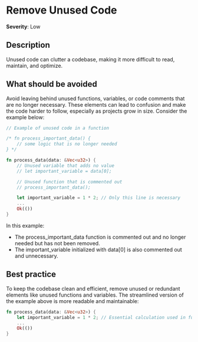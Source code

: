 # Remove Unused Code

**Severity**: Low

## Description

Unused code can clutter a codebase, making it more difficult to read, maintain, and optimize.

## What should be avoided

Avoid leaving behind unused functions, variables, or code comments that are no longer necessary. These elements can lead to confusion and make the code harder to follow, especially as projects grow in size. Consider the example below:

```rust
// Example of unused code in a function

/* fn process_important_data() {
    // some logic that is no longer needed
} */

fn process_data(data: &Vec<u32>) {
    // Unused variable that adds no value
    // let important_variable = data[0];

    // Unused function that is commented out
    // process_important_data();

    let important_variable = 1 * 2; // Only this line is necessary
    ...
    Ok(())
}
```

In this example:

- The process_important_data function is commented out and no longer needed but has not been removed.
- The important_variable initialized with data[0] is also commented out and unnecessary.

## Best practice

To keep the codebase clean and efficient, remove unused or redundant elements like unused functions and variables. The streamlined version of the example above is more readable and maintainable:

```rust
fn process_data(data: &Vec<u32>) {
    let important_variable = 1 * 2; // Essential calculation used in function
    ...
    Ok(())
}
```
